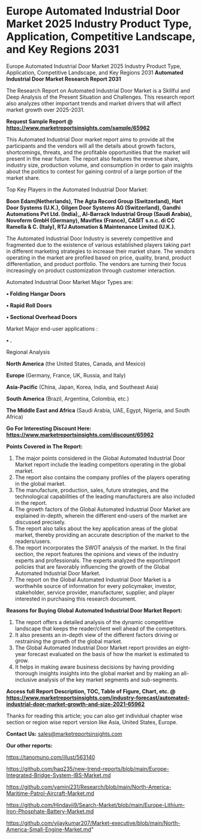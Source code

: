 # Europe Automated Industrial Door Market 2025 Industry Product Type, Application, Competitive Landscape, and Key Regions 2031
 Europe Automated Industrial Door Market 2025 Industry Product Type, Application, Competitive Landscape, and Key Regions 2031
<strong>Automated Industrial Door Market Research Report 2031</strong>

The Research Report on Automated Industrial Door Market is a Skillful and Deep Analysis of the Present Situation and Challenges. This research report also analyzes other important trends and market drivers that will affect market growth over 2025-2031.

<strong>Request Sample Report @ <a href=https://www.marketreportsinsights.com/sample/65962>https://www.marketreportsinsights.com/sample/65962</a></strong>

This Automated Industrial Door market report aims to provide all the participants and the vendors will all the details about growth factors, shortcomings, threats, and the profitable opportunities that the market will present in the near future. The report also features the revenue share, industry size, production volume, and consumption in order to gain insights about the politics to contest for gaining control of a large portion of the market share.

Top Key Players in the Automated Industrial Door Market:

<strong>Boon Edam(Netherlands), The Agta Record Group (Switzerland), Hart Door Systems (U.K.), Gilgen Door Systems AG (Switzerland), Gandhi Automations Pvt Ltd. (India),, Al-Barrack Industrial Group (Saudi Arabia), Novoferm GmbH (Germany), Maviflex (France), CASIT s.n.c. di CC Ramella & C. (Italy), RTJ Automation & Maintenance Limited (U.K.).</strong>

The Automated Industrial Door Industry is severely competitive and fragmented due to the existence of various established players taking part in different marketing strategies to increase their market share. The vendors operating in the market are profiled based on price, quality, brand, product differentiation, and product portfolio. The vendors are turning their focus increasingly on product customization through customer interaction.

Automated Industrial Door Market Major Types are:

<strong>• Folding Hangar Doors

• Rapid Roll Doors

• Sectional Overhead Doors</strong>

Market Major end-user applications :

<strong>• .</strong>

Regional Analysis

</u><strong><b>North America</b></strong> (the United States, Canada, and Mexico)

<strong><b>Europe </b></strong>(Germany, France, UK, Russia, and Italy)

<strong><b>Asia-Pacific</b></strong> (China, Japan, Korea, India, and Southeast Asia)

<strong><b>South America</b></strong> (Brazil, Argentina, Colombia, etc.)

<strong><b>The Middle East and Africa</b></strong> (Saudi Arabia, UAE, Egypt, Nigeria, and South Africa)

<strong>Go For Interesting Discount Here: <a href=https://www.marketreportsinsights.com/discount/65962>https://www.marketreportsinsights.com/discount/65962</a></strong>

<strong>Points Covered in The Report:</strong>
<ol>
  <li>The major points considered in the Global Automated Industrial Door Market report include the leading competitors operating in the global market.</li>
  <li>The report also contains the company profiles of the players operating in the global market.</li>
  <li>The manufacture, production, sales, future strategies, and the technological capabilities of the leading manufacturers are also included in the report.</li>
  <li>The growth factors of the Global Automated Industrial Door Market are explained in-depth, wherein the different end-users of the market are discussed precisely.</li>
  <li>The report also talks about the key application areas of the global market, thereby providing an accurate description of the market to the readers/users.</li>
  <li>The report incorporates the SWOT analysis of the market. In the final section, the report features the opinions and views of the industry experts and professionals. The experts analyzed the export/import policies that are favorably influencing the growth of the Global Automated Industrial Door Market.</li>
  <li>The report on the Global Automated Industrial Door Market is a worthwhile source of information for every policymaker, investor, stakeholder, service provider, manufacturer, supplier, and player interested in purchasing this research document.</li>
</ol>
<strong>Reasons for Buying Global Automated Industrial Door Market Report:</strong>

<ol>
  <li>The report offers a detailed analysis of the dynamic competitive landscape that keeps the reader/client well ahead of the competitors.</li>
  <li>It also presents an in-depth view of the different factors driving or restraining the growth of the global market.</li>
  <li>The Global Automated Industrial Door Market report provides an eight-year forecast evaluated on the basis of how the market is estimated to grow.</li>
  <li>It helps in making aware business decisions by having providing thorough insights insights into the global market and by making an all-inclusive analysis of the key market segments and sub-segments.</li>
</ol>
<strong>Access full Report Description, TOC, Table of Figure, Chart, etc. @ <a href=https://www.marketreportsinsights.com/industry-forecast/automated-industrial-door-market-growth-and-size-2021-65962>https://www.marketreportsinsights.com/industry-forecast/automated-industrial-door-market-growth-and-size-2021-65962</a></strong>


Thanks for reading this article; you can also get individual chapter wise section or region wise report version like Asia, United States, Europe.

<strong>Contact Us:</strong>
sales@marketreportsinsights.com

<strong>Our other reports:</strong>

<a href=https://tanomuno.com/illust/563140>https://tanomuno.com/illust/563140</a>

<a href=https://github.com/haq235/new-trend-reports/blob/main/Europe-Integrated-Bridge-System-IBS-Market.md>https://github.com/haq235/new-trend-reports/blob/main/Europe-Integrated-Bridge-System-IBS-Market.md</a>

<a href=https://github.com/yamini231/Research/blob/main/North-America-Maritime-Patrol-Aircraft-Market.md>https://github.com/yamini231/Research/blob/main/North-America-Maritime-Patrol-Aircraft-Market.md</a>

<a href=https://github.com/Hindavii9/Search-Market/blob/main/Europe-Lithium-Iron-Phosphate-Battery-Market.md>https://github.com/Hindavii9/Search-Market/blob/main/Europe-Lithium-Iron-Phosphate-Battery-Market.md</a>

<a href=https://github.com/vijaykumar207/Market-executive/blob/main/North-America-Small-Engine-Market.md>https://github.com/vijaykumar207/Market-executive/blob/main/North-America-Small-Engine-Market.md</a>"
